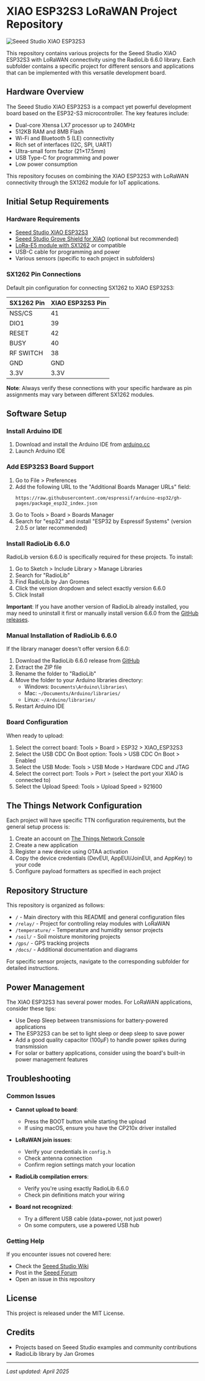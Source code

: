 # XIAO ESP32S3 LoRaWAN Project Repository

![Seeed Studio XIAO ESP32S3](https://files.seeedstudio.com/wiki/SeeedStudio-XIAO-ESP32S3/img/ESP32S3-Wiki.jpg)

This repository contains various projects for the Seeed Studio XIAO ESP32S3 with LoRaWAN connectivity using the RadioLib 6.6.0 library. Each subfolder contains a specific project for different sensors and applications that can be implemented with this versatile development board.

## Hardware Overview

The Seeed Studio XIAO ESP32S3 is a compact yet powerful development board based on the ESP32-S3 microcontroller. The key features include:

- Dual-core Xtensa LX7 processor up to 240MHz
- 512KB RAM and 8MB Flash
- Wi-Fi and Bluetooth 5 (LE) connectivity
- Rich set of interfaces (I2C, SPI, UART)
- Ultra-small form factor (21×17.5mm)
- USB Type-C for programming and power
- Low power consumption

This repository focuses on combining the XIAO ESP32S3 with LoRaWAN connectivity through the SX1262 module for IoT applications.

## Initial Setup Requirements

### Hardware Requirements

- [Seeed Studio XIAO ESP32S3](https://www.seeedstudio.com/XIAO-ESP32S3-p-5627.html)
- [Seeed Studio Grove Shield for XIAO](https://www.seeedstudio.com/Grove-Shield-for-Seeeduino-XIAO-p-4621.html) (optional but recommended)
- [LoRa-E5 module with SX1262](https://www.seeedstudio.com/LoRa-E5-Wireless-Module-p-4745.html) or compatible
- USB-C cable for programming and power
- Various sensors (specific to each project in subfolders)

### SX1262 Pin Connections

Default pin configuration for connecting SX1262 to XIAO ESP32S3:

| SX1262 Pin | XIAO ESP32S3 Pin |
|------------|------------------|
| NSS/CS     | 41               |
| DIO1       | 39               |
| RESET      | 42               |
| BUSY       | 40               |
| RF SWITCH  | 38               |
| GND        | GND              |
| 3.3V       | 3.3V             |

**Note**: Always verify these connections with your specific hardware as pin assignments may vary between different SX1262 modules.

## Software Setup

### Install Arduino IDE

1. Download and install the Arduino IDE from [arduino.cc](https://www.arduino.cc/en/software)
2. Launch Arduino IDE

### Add ESP32S3 Board Support

1. Go to File > Preferences
2. Add the following URL to the "Additional Boards Manager URLs" field:
   ```
   https://raw.githubusercontent.com/espressif/arduino-esp32/gh-pages/package_esp32_index.json
   ```
3. Go to Tools > Board > Boards Manager
4. Search for "esp32" and install "ESP32 by Espressif Systems" (version 2.0.5 or later recommended)

### Install RadioLib 6.6.0

RadioLib version 6.6.0 is specifically required for these projects. To install:

1. Go to Sketch > Include Library > Manage Libraries
2. Search for "RadioLib"
3. Find RadioLib by Jan Gromes
4. Click the version dropdown and select exactly version 6.6.0
5. Click Install

**Important**: If you have another version of RadioLib already installed, you may need to uninstall it first or manually install version 6.6.0 from the [GitHub releases](https://github.com/jgromes/RadioLib/releases/tag/6.6.0).

### Manual Installation of RadioLib 6.6.0

If the library manager doesn't offer version 6.6.0:

1. Download the RadioLib 6.6.0 release from [GitHub](https://github.com/jgromes/RadioLib/releases/tag/6.6.0)
2. Extract the ZIP file
3. Rename the folder to "RadioLib"
4. Move the folder to your Arduino libraries directory:
   - Windows: `Documents\Arduino\libraries\`
   - Mac: `~/Documents/Arduino/libraries/`
   - Linux: `~/Arduino/libraries/`
5. Restart Arduino IDE

### Board Configuration

When ready to upload:

1. Select the correct board: Tools > Board > ESP32 > XIAO_ESP32S3
2. Select the USB CDC On Boot option: Tools > USB CDC On Boot > Enabled
3. Select the USB Mode: Tools > USB Mode > Hardware CDC and JTAG
4. Select the correct port: Tools > Port > (select the port your XIAO is connected to)
5. Select the Upload Speed: Tools > Upload Speed > 921600

## The Things Network Configuration

Each project will have specific TTN configuration requirements, but the general setup process is:

1. Create an account on [The Things Network Console](https://console.cloud.thethings.network/)
2. Create a new application
3. Register a new device using OTAA activation
4. Copy the device credentials (DevEUI, AppEUI/JoinEUI, and AppKey) to your code
5. Configure payload formatters as specified in each project

## Repository Structure

This repository is organized as follows:

- `/` - Main directory with this README and general configuration files
- `/relay/` - Project for controlling relay modules with LoRaWAN
- `/temperature/` - Temperature and humidity sensor projects
- `/soil/` - Soil moisture monitoring projects
- `/gps/` - GPS tracking projects
- `/docs/` - Additional documentation and diagrams

For specific sensor projects, navigate to the corresponding subfolder for detailed instructions.

## Power Management

The XIAO ESP32S3 has several power modes. For LoRaWAN applications, consider these tips:

- Use Deep Sleep between transmissions for battery-powered applications
- The ESP32S3 can be set to light sleep or deep sleep to save power
- Add a good quality capacitor (100μF) to handle power spikes during transmission
- For solar or battery applications, consider using the board's built-in power management features

## Troubleshooting

### Common Issues

- **Cannot upload to board**: 
  - Press the BOOT button while starting the upload
  - If using macOS, ensure you have the CP210x driver installed

- **LoRaWAN join issues**: 
  - Verify your credentials in `config.h`
  - Check antenna connection
  - Confirm region settings match your location

- **RadioLib compilation errors**:
  - Verify you're using exactly RadioLib 6.6.0
  - Check pin definitions match your wiring

- **Board not recognized**:
  - Try a different USB cable (data+power, not just power)
  - On some computers, use a powered USB hub

### Getting Help

If you encounter issues not covered here:
- Check the [Seeed Studio Wiki](https://wiki.seeedstudio.com/XIAO_ESP32S3/)
- Post in the [Seeed Forum](https://forum.seeedstudio.com/)
- Open an issue in this repository

## License

This project is released under the MIT License.

## Credits

- Projects based on Seeed Studio examples and community contributions
- RadioLib library by Jan Gromes

---

*Last updated: April 2025*
